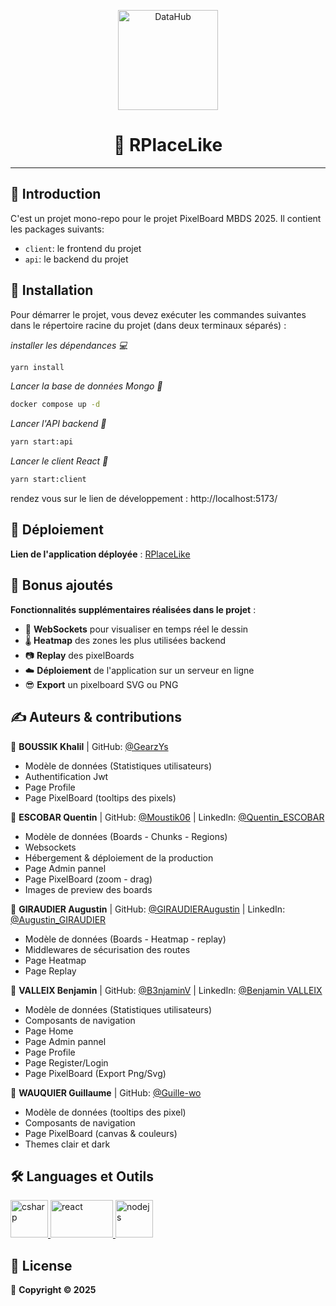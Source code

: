 <p align="center">
<img alt="DataHub" src="https://play-lh.googleusercontent.com/KbH8-m6-mNI8UOiFnzlnggxcaSUoH-zO94uzjsYdlU6eqgLnjs3nPIuCy0OWftVNffs" height="160px" />
</p>
<h1 align="center"> 🎨 RPlaceLike </h1>

---

## 📝 Introduction

C'est un projet mono-repo pour le projet PixelBoard MBDS 2025. Il contient les packages suivants:
- `client`: le frontend du projet
- `api`: le backend du projet

## 📍 Installation

Pour démarrer le projet, vous devez exécuter les commandes suivantes dans le répertoire racine du projet (dans deux terminaux séparés) :

*installer les dépendances 💻*
```sh
yarn install
```

*Lancer la base de données Mongo 🥭*
```sh
docker compose up -d
```

*Lancer l'API backend 🔌*
```sh
yarn start:api
```

*Lancer le client React 🎨*
```sh
yarn start:client
```

rendez vous sur le lien de développement : http://localhost:5173/

## 🚀 Déploiement

**Lien de l'application déployée** : [RPlaceLike](https://moustik.dev/)

## 🌟 Bonus ajoutés

**Fonctionnalités supplémentaires réalisées dans le projet** :
- 🔄 **WebSockets** pour visualiser en temps réel le dessin
- 🌡 **Heatmap** des zones les plus utilisées backend
- 📷 **Replay** des pixelBoards
- ☁️ **Déploiement** de l'application sur un serveur en ligne
- 😎 **Export** un pixelboard SVG ou PNG

## ✍️ Auteurs & contributions


👤 **BOUSSIK Khalil** | GitHub: [@GearzYs](https://github.com/GearzYs)

* Modèle de données (Statistiques utilisateurs)
* Authentification Jwt
* Page Profile
* Page PixelBoard (tooltips des pixels)

👤 **ESCOBAR Quentin** | GitHub: [@Moustik06](https://github.com/Moustik06) | LinkedIn: [@Quentin_ESCOBAR](https://fr.linkedin.com/in/quentin-escobar-78a544302)

* Modèle de données (Boards - Chunks - Regions)
* Websockets
* Hébergement & déploiement de la production
* Page Admin pannel
* Page PixelBoard (zoom - drag)
* Images de preview des boards

👤 **GIRAUDIER Augustin** | GitHub: [@GIRAUDIERAugustin](https://github.com/AugustinGiraudier) | LinkedIn: [@Augustin_GIRAUDIER](https://fr.linkedin.com/in/augustin-giraudier)

* Modèle de données (Boards - Heatmap - replay)
* Middlewares de sécurisation des routes
* Page Heatmap
* Page Replay

👤 **VALLEIX Benjamin** | GitHub: [@B3njaminV](https://github.com/B3njaminV) | LinkedIn: [@Benjamin VALLEIX](https://www.linkedin.com/in/benjamin-valleix-27115719a)

* Modèle de données (Statistiques utilisateurs)
* Composants de navigation
* Page Home
* Page Admin pannel
* Page Profile
* Page Register/Login
* Page PixelBoard (Export Png/Svg) 

👤 **WAUQUIER Guillaume** | GitHub: [@Guille-wo](https://github.com/Guille-wo)

* Modèle de données (tooltips des pixel)
* Composants de navigation
* Page PixelBoard (canvas & couleurs)
* Themes clair et dark

## 🛠  Languages et Outils

<p> 
    <a href="https://docs.microsoft.com/en-us/dotnet/csharp/" target="_blank"> 
        <img src="https://upload.wikimedia.org/wikipedia/commons/thumb/a/a7/React-icon.svg/1200px-React-icon.svg.png" alt="csharp" width="60" height="60"/> 
    </a>
    <a href="https://fr.reactjs.org/" target="_blank"> 
        <img src="https://upload.wikimedia.org/wikipedia/commons/thumb/d/d9/Node.js_logo.svg/1280px-Node.js_logo.svg.png" alt="react" width="100" height="60"/>
    </a>
    <a href="https://nodejs.org/en/" target="_blank"> 
        <img src="https://cdn.iconscout.com/icon/free/png-256/free-mongodb-5-1175140.png?f=webp&w=256" alt="nodejs" width="60" height="60"/>
    </a>
</p>

## 📝 License

📜 **Copyright © 2025**

